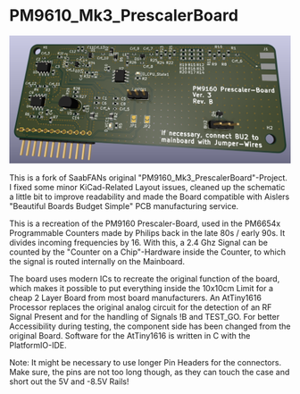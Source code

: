 # PM9610_Mk3_PrescalerBoard

![Logo](Images/PM9610_preview.png)

This is a fork of SaabFANs original "PM9160_Mk3_PrescalerBoard"-Project. I fixed some minor KiCad-Related Layout issues, cleaned up the schematic a little bit to improve readability and made the Board compatible with Aislers "Beautiful Boards Budget Simple" PCB manufacturing service.

This is a recreation of the PM9160 Prescaler-Board, used in the PM6654x Programmable Counters made by Philips back in the late 80s / early 90s. 
It divides incoming frequencies by 16. With this, a 2.4 Ghz Signal can be counted by the "Counter on a Chip"-Hardware inside the Counter, to which the signal is routed internally on the Mainboard. 

The board uses modern ICs to recreate the original function of the board, which makes it possible to put everything inside the 10x10cm Limit for a cheap 2 Layer Board from most board manufacturers. 
An AtTiny1616 Processor replaces the original analog circuit for the detection of an RF Signal Present and for the handling of Signals !B and TEST_GO. For better Accessibility during testing, the component side has been changed from the original Board. 
Software for the AtTiny1616 is written in C with the PlatformIO-IDE. 

Note: It might be necessary to use longer Pin Headers for the connectors. Make sure, the pins are not too long though, as they can touch the case and short out the 5V and -8.5V Rails!
